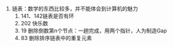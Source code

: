 1. 链表：数学的东西比较多，并不能体会到计算机的魅力
    1. 141、142链表是否有环
    2. 202 快乐数
    3. 19 删除倒数第n个节点：一趟完成，用两个指针，人为制造Gap
    4. 83 删除排序链表中的重复元素
